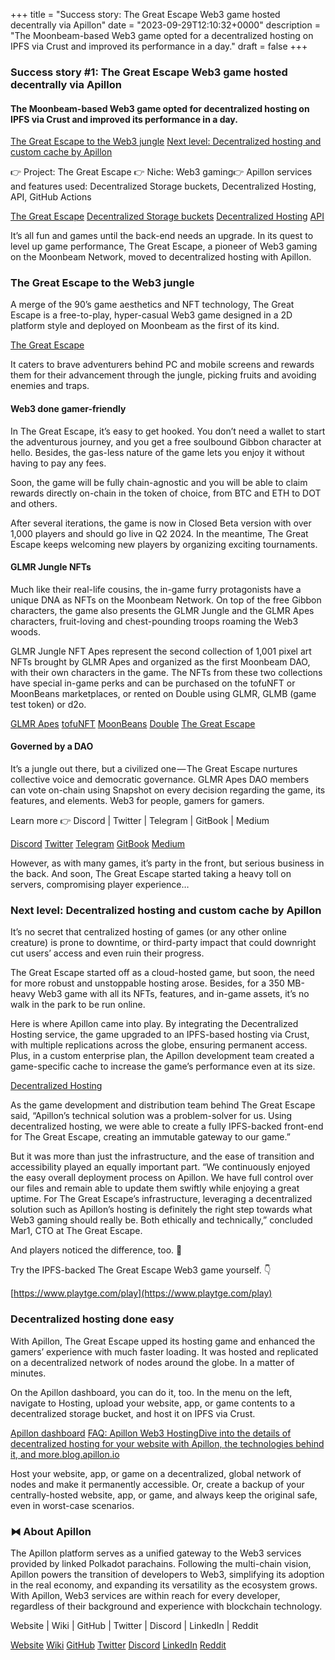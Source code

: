 +++
title = "Success story: The Great Escape Web3 game hosted decentrally via Apillon"
date = "2023-09-29T12:10:32+0000"
description = "The Moonbeam-based Web3 game opted for a decentralized hosting on IPFS via Crust and improved its performance in a day."
draft = false
+++

### Success story #1: The Great Escape Web3 game hosted decentrally via Apillon


#### The Moonbeam-based Web3 game opted for decentralized hosting on IPFS via Crust and improved its performance in a day.

[The Great Escape to the Web3 jungle](#9502)
[Next level: Decentralized hosting and custom cache by Apillon](#fbcc)

👉 Project: The Great Escape 👉 Niche: Web3 gaming👉 Apillon services and features used: Decentralized Storage buckets, Decentralized Hosting, API, GitHub Actions

[The Great Escape](https://www.playtge.com/)
[Decentralized Storage buckets](https://wiki.apillon.io/build/2-web3-services.html#storage-bucket)
[Decentralized Hosting](https://wiki.apillon.io/build/2-web3-services.html#web3-hosting)
[API](https://wiki.apillon.io/build/3-apillon-api.html)

It’s all fun and games until the back-end needs an upgrade. In its quest to level up game performance, The Great Escape, a pioneer of Web3 gaming on the Moonbeam Network, moved to decentralized hosting with Apillon.


### The Great Escape to the Web3 jungle


A merge of the 90’s game aesthetics and NFT technology, The Great Escape is a free-to-play, hyper-casual Web3 game designed in a 2D platform style and deployed on Moonbeam as the first of its kind.

[The Great Escape](https://www.playtge.com/)

It caters to brave adventurers behind PC and mobile screens and rewards them for their advancement through the jungle, picking fruits and avoiding enemies and traps.


#### Web3 done gamer-friendly


In The Great Escape, it’s easy to get hooked. You don’t need a wallet to start the adventurous journey, and you get a free soulbound Gibbon character at hello. Besides, the gas-less nature of the game lets you enjoy it without having to pay any fees.


Soon, the game will be fully chain-agnostic and you will be able to claim rewards directly on-chain in the token of choice, from BTC and ETH to DOT and others.


After several iterations, the game is now in Closed Beta version with over 1,000 players and should go live in Q2 2024. In the meantime, The Great Escape keeps welcoming new players by organizing exciting tournaments.


#### GLMR Jungle NFTs


Much like their real-life cousins, the in-game furry protagonists have a unique DNA as NFTs on the Moonbeam Network. On top of the free Gibbon characters, the game also presents the GLMR Jungle and the GLMR Apes characters, fruit-loving and chest-pounding troops roaming the Web3 woods.


GLMR Jungle NFT Apes represent the second collection of 1,001 pixel art NFTs brought by GLMR Apes and organized as the first Moonbeam DAO, with their own characters in the game. The NFTs from these two collections have special in-game perks and can be purchased on the tofuNFT or MoonBeans marketplaces, or rented on Double using GLMR, GLMB (game test token) or d2o.

[GLMR Apes](https://www.glmrapes.com/)
[tofuNFT](https://tofunft.com/fr/collection/glmr-jungle/items)
[MoonBeans](https://moonbeans.io/storefront/gape)
[Double](https://tofunft.com/fr/collection/glmr-jungle/items)
[The Great Escape](https://game.glmrjungle.com/img/faq/FAQ.png)

#### Governed by a DAO


It’s a jungle out there, but a civilized one — The Great Escape nurtures collective voice and democratic governance. GLMR Apes DAO members can vote on-chain using Snapshot on every decision regarding the game, its features, and elements. Web3 for people, gamers for gamers.


Learn more 👉 Discord | Twitter | Telegram | GitBook | Medium

[Discord](https://discord.gg/H9DH3z2bTV)
[Twitter](https://twitter.com/GLMRJungle)
[Telegram](https://t.me/+qGh0InPSPc1iMTNk)
[GitBook](https://the-great-escape.gitbook.io/the-great-escape/the-basics/gameplay)
[Medium](https://medium.com/@playthegreatescape)

However, as with many games, it’s party in the front, but serious business in the back. And soon, The Great Escape started taking a heavy toll on servers, compromising player experience…


### Next level: Decentralized hosting and custom cache by Apillon


It’s no secret that centralized hosting of games (or any other online creature) is prone to downtime, or third-party impact that could downright cut users’ access and even ruin their progress.


The Great Escape started off as a cloud-hosted game, but soon, the need for more robust and unstoppable hosting arose. Besides, for a 350 MB-heavy Web3 game with all its NFTs, features, and in-game assets, it’s no walk in the park to be run online.


Here is where Apillon came into play. By integrating the Decentralized Hosting service, the game upgraded to an IPFS-based hosting via Crust, with multiple replications across the globe, ensuring permanent access. Plus, in a custom enterprise plan, the Apillon development team created a game-specific cache to increase the game’s performance even at its size.

[Decentralized Hosting](https://wiki.apillon.io/build/2-web3-services.html#web3-hosting)

As the game development and distribution team behind The Great Escape said, “Apillon’s technical solution was a problem-solver for us. Using decentralized hosting, we were able to create a fully IPFS-backed front-end for The Great Escape, creating an immutable gateway to our game.”


But it was more than just the infrastructure, and the ease of transition and accessibility played an equally important part. “We continuously enjoyed the easy overall deployment process on Apillon. We have full control over our files and remain able to update them swiftly while enjoying a great uptime. For The Great Escape’s infrastructure, leveraging a decentralized solution such as Apillon’s hosting is definitely the right step towards what Web3 gaming should really be. Both ethically and technically,” concluded Mar1, CTO at The Great Escape.


And players noticed the difference, too. 🚀


Try the IPFS-backed The Great Escape Web3 game yourself. 👇

[https://www.playtge.com/play](https://www.playtge.com/play)

### Decentralized hosting done easy


With Apillon, The Great Escape upped its hosting game and enhanced the gamers’ experience with much faster loading. It was hosted and replicated on a decentralized network of nodes around the globe. In a matter of minutes.


On the Apillon dashboard, you can do it, too. In the menu on the left, navigate to Hosting, upload your website, app, or game contents to a decentralized storage bucket, and host it on IPFS via Crust.

[Apillon dashboard](https://app.apillon.io/dashboard/service/hosting)
[FAQ: Apillon Web3 HostingDive into the details of decentralized hosting for your website with Apillon, the technologies behind it, and more.blog.apillon.io](https://blog.apillon.io/faq-apillon-web3-hosting-81d5477661e7)

Host your website, app, or game on a decentralized, global network of nodes and make it permanently accessible. Or, create a backup of your centrally-hosted website, app, or game, and always keep the original safe, even in worst-case scenarios.


### ⧓ About Apillon


The Apillon platform serves as a unified gateway to the Web3 services provided by linked Polkadot parachains. Following the multi-chain vision, Apillon powers the transition of developers to Web3, simplifying its adoption in the real economy, and expanding its versatility as the ecosystem grows. With Apillon, Web3 services are within reach for every developer, regardless of their background and experience with blockchain technology.


Website | Wiki | GitHub | Twitter | Discord | LinkedIn | Reddit

[Website](https://apillon.io/)
[Wiki](https://wiki.apillon.io/)
[GitHub](https://github.com/Apillon-web3)
[Twitter](https://twitter.com/apillon)
[Discord](https://discord.gg/apillon)
[LinkedIn](https://www.linkedin.com/company/apillon/)
[Reddit](https://www.reddit.com/r/apillon/)